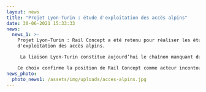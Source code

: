 ```yaml
---
layout: news
title: "Projet Lyon-Turin : étude d'exploitation des accès alpins"
date: 30-06-2021 15:33:33
news:
  news_1: >-
    Projet Lyon-Turin : Rail Concept a été retenu pour réaliser les études
    d'exploitation des accès alpins.

     La liaison Lyon-Turin constitue aujourd’hui le chaînon manquant du corridor méditerranéen. Cet axe est un axe fret majeur entre la péninsule ibérique et l’est de l’Europe. Rai**l Concept sera en charge de la construction des plans de transport régionaux à court, moyen (ouverture du tunnel de base) et long terme (réalisation des accès alpins) ainsi que de l’évaluation fine de la robustesse de ces derniers.** L’objectif est de stabiliser le programme d’aménagements à réaliser au niveau des accès alpins, qu’il s’agisse de la modernisation du réseau existant et de la réalisation de sections de lignes nouvelles. 

    Ce choix confirme la position de Rail Concept comme acteur incontournable des études amont des grands projets puisque nous sommes déjà fortement impliqués sur le projet de Ligne Nouvelle Provence Côte d’Azur et sur le projet de Ligne Nouvelle Montpellier Perpignan.
news_photo:
  photo_news1: /assets/img/uploads/acces-alpins.jpg
---
```


